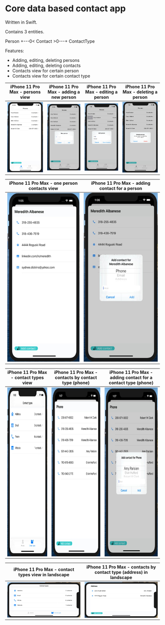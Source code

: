 # Core data based contact app

Written in Swift.

Contains 3 entities.

Person +---0< Contact >0---+ ContactType

Features:
* Adding, editing, deleting persons
* Adding, editing, deleting contacts
* Contacts view for certain person
* Contacts view for certain contact type


iPhone 11 Pro Max - persons view | iPhone 11 Pro Max - adding a new person | iPhone 11 Pro Max - editing a person | iPhone 11 Pro Max - deleting a person
------------ | ------------- | ------------- | -------------
<img src="Pictures/iPhone_11_pro_max_portrait_persons.jpg" > | <img src="Pictures/iPhone_11_pro_max_portrait_adding_new_person.jpg" > | <img src="Pictures/iPhone_11_pro_max_portrait_editing_person.jpg" > | <img src="Pictures/iPhone_11_pro_max_portrait_confirmation_for_deletion.jpg">

iPhone 11 Pro Max - one person contacts view  | iPhone 11 Pro Max - adding contact for a person 
------------ | -------------
<img src="Pictures/iPhone_11_pro_max_portrait_one_person_view.jpg" height="550px"> | <img src="Pictures/iPhone_11_pro_max_portrait_adding_contact_for_person.jpg" height="550px">


iPhone 11 Pro Max - contact types view  | iPhone 11 Pro Max - contacts by contact type (phone) | iPhone 11 Pro Max -  adding contact for a contact type (phone)
------------ | ------------- | -------------
<img src="Pictures/iPhone_11_pro_max_portrait_contact_types.jpg" height="550px" width="300px"> | <img src="Pictures/iPhone_11_pro_max_portrait_contacts_by_contact_type.jpg" height="550px" width="300px"> | <img src="Pictures/iPhone_11_pro_max_portrait_adding_contact_for_contact_type.jpg" height="550px" width="300px">

iPhone 11 Pro Max - contact types view in landscape  | iPhone 11 Pro Max - contacts by contact type (address) in landscape
------------ | -------------
<img src="Pictures/iPhone_11_pro_max_landscape_contact_types.jpg" width="550px"> | <img src="Pictures/iPhone_11_pro_max_landscape_contacts_by_contact_type.jpg" width="550px">
